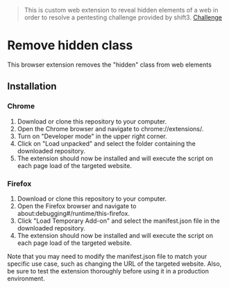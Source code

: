 > This is custom web extension to reveal hidden elements of a web in order to resolve a pentesting challenge provided by shift3. [Challenge](https://github.com/Shift3/penetration-testing-challenge)

# Remove hidden class

This browser extension removes the "hidden" class from web elements

## Installation

### Chrome

1. Download or clone this repository to your computer.
2. Open the Chrome browser and navigate to chrome://extensions/.
3. Turn on "Developer mode" in the upper right corner.
4. Click on "Load unpacked" and select the folder containing the downloaded repository.
5. The extension should now be installed and will execute the script on each page load of the targeted website.

### Firefox

1. Download or clone this repository to your computer.
2. Open the Firefox browser and navigate to about:debugging#/runtime/this-firefox.
3. Click "Load Temporary Add-on" and select the manifest.json file in the downloaded repository.
4. The extension should now be installed and will execute the script on each page load of the targeted website.

Note that you may need to modify the manifest.json file to match your specific use case, such as changing the URL of the targeted website. Also, be sure to test the extension thoroughly before using it in a production environment.
